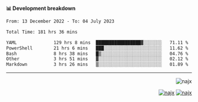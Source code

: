 <b>📊 Development breakdown</b>
<!--START_SECTION:waka-->

```txt
From: 13 December 2022 - To: 04 July 2023

Total Time: 181 hrs 36 mins

YAML              129 hrs 8 mins  █████████████████▓░░░░░░░   71.11 %
PowerShell        21 hrs 6 mins   ███░░░░░░░░░░░░░░░░░░░░░░   11.62 %
Bash              8 hrs 38 mins   █▒░░░░░░░░░░░░░░░░░░░░░░░   04.76 %
Other             3 hrs 51 mins   ▓░░░░░░░░░░░░░░░░░░░░░░░░   02.12 %
Markdown          3 hrs 26 mins   ▒░░░░░░░░░░░░░░░░░░░░░░░░   01.89 %
```

<!--END_SECTION:waka-->
-----
<p align="right">
  <img src="https://komarev.com/ghpvc/?username=najx&label=GitHub%20Profile%20Views&color=yellow&style=flat" alt="najx" />
</p align="center">
<p align="right">
  <a href="https://www.linkedin.com/in/abdx"><img src="https://img.shields.io/badge/LinkedIn--_.svg?style=social&logo=linkedin" alt="najx"></a>
  <a href="https://stackoverflow.com/users/19588110/najim-abdelmoula"><img src="https://img.shields.io/badge/Stack Overflow--_.svg?style=social&logo=stackoverflow" alt="najx"></a>
</p align="center">
